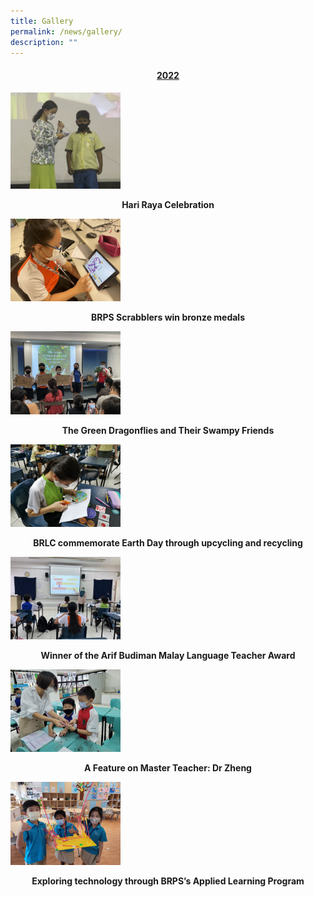 ```yaml
---
title: Gallery
permalink: /news/gallery/
description: ""
---
```

<h4 class="fl-heading" style="text-align: center;"><span style="text-decoration: underline;"><strong><span class="fl-heading-text">2022</span></strong></span></h4>

<p><a href="https://www.facebook.com/media/set/?set=a.5898128423534846&type=3">
<img style="width: 35%;" src="/images/1-22.jpg" />
</a></p>
<p class="fl-heading" style="text-align: center;"><strong><span class="fl-heading-text">Hari Raya Celebration</span></strong></p>

<p><a href="https://www.facebook.com/media/set/?set=a.5897491700265185&type=3">
<img style="width: 35%;" src="/images/ABIGAIL_3S-2048x1536.jpg" />
</a></p>
<p class="fl-heading" style="text-align: center;"><strong><span class="fl-heading-text">BRPS Scrabblers win bronze medals</span></strong></p>

<p><a href="https://www.facebook.com/media/set/?set=a.5883071205040568&type=3">
<img style="width: 35%;" src="/images/IMG_6904-2048x1536.jpg" />
</a></p>
<p class="fl-heading" style="text-align: center;"><strong><span class="fl-heading-text">The Green Dragonflies and Their Swampy Friends</span></strong></p>

<p><a href="https://www.facebook.com/media/set/?set=a.5883029851711370&type=3">
<img style="width: 35%;" src="/images/1-21.jpg" />
</a></p>
<p class="fl-heading" style="text-align: center;"><strong><span class="fl-heading-text">BRLC commemorate Earth Day through upcycling and recycling</span></strong></p>

<p><a href="https://www.facebook.com/media/set/?set=a.5873984505949238&type=3">
<img style="width: 35%;" src="/images/1-20.jpg" />
</a></p>
<p class="fl-heading" style="text-align: center;"><strong><span class="fl-heading-text">Winner of the Arif Budiman Malay Language Teacher Award</span></strong></p>

<p><a href="https://www.facebook.com/media/set/?set=a.5861731807174508&type=3">
<img style="width: 35%;" src="/images/1-19.jpg" />
</a></p>
<p class="fl-heading" style="text-align: center;"><strong><span class="fl-heading-text">A Feature on Master Teacher: Dr Zheng</span></strong></p>

<p><a href="https://www.facebook.com/media/set/?set=a.5797200046961018&type=3">
<img style="width: 35%;" src="/images/1-17.jpg" />
</a></p>
<p class="fl-heading" style="text-align: center;"><strong><span class="fl-heading-text">Exploring technology through BRPS’s Applied Learning Program</span></strong></p>
